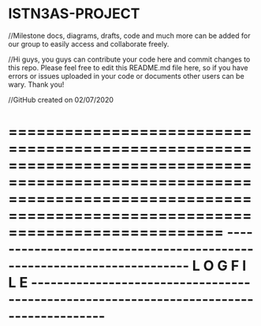 # ISTN3AS-PROJECT
//Milestone docs, diagrams, drafts, code and much more can be added for our group to easily access and collaborate freely.

//Hi guys, you guys can contribute your code here and commit changes to this repo. Please feel free to edit this README.md file here, so if you have errors or issues uploaded in your code or documents other users can be wary. Thank you!

//GitHub created on 02/07/2020

===================================================================================================================================================================================
---------------------------------------------------------------------- L  O  G   F  I  L  E ---------------------------------------------------------------------------------------
===================================================================================================================================================================================
